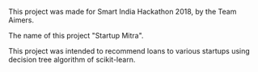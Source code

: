 This project was made for Smart India Hackathon 2018, by the Team Aimers.

The name of this project "Startup Mitra".

This project was intended to recommend loans to various startups using decision tree algorithm of scikit-learn.
